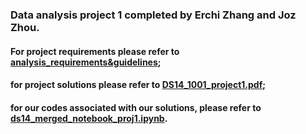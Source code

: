 ### Data analysis project 1 completed by Erchi Zhang and Joz Zhou. <br />
#### For project requirements please refer to [analysis_requirements&guidelines](analysis_requirements&guidelines/);<br/>
#### for project solutions please refer to [DS14_1001_project1.pdf](/DS14_1001_project1.pdf);<br/>
#### for our codes associated with our solutions, please refer to [ds14_merged_notebook_proj1.ipynb](/ds14_merged_notebook_proj1.ipynb).
